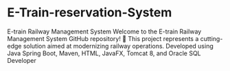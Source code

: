 # E-Train-reservation-System
E-train Railway Management System  Welcome to the E-train Railway Management System GitHub repository! 🚄 This project represents a cutting-edge solution aimed at modernizing railway operations. Developed using Java Spring Boot, Maven, HTML, JavaFX, Tomcat 8, and Oracle SQL Developer
